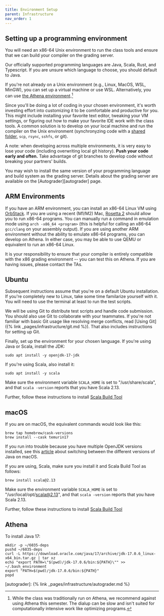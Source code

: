 ```yaml
---
title: Environment Setup
parent: Infrastructure
nav_order: 1
---
```


## Setting up a programming environment

You will need an x86-64 Unix environment to run the class tools and ensure that we can build your compiler on the grading server.

Our officially supported programming languages are Java, Scala, Rust, and Typescript. If you are unsure which language to choose, you should default to Java.

If you're not already on a Unix environment (e.g., Linux, MacOS, WSL, MinGW), you can set up a virtual machine or use WSL. Alternatively, you can use [the Athena environment](https://ist.mit.edu/athena).[^1]

Since you'll be doing a lot of coding in your chosen environment, it's worth investing effort into customizing it to be comfortable and productive for you. This might include installing your favorite text editor, tweaking your VM settings, or figuring out how to make your favorite IDE work with the class tools. A common solution is to develop on your local machine and run the compiler on the Unix environment (synchronyzing code with a [shared folder](https://docs.vmware.com/en/VMware-Workstation-Pro/17/com.vmware.ws.using.doc/GUID-D6D9A5FD-7F5F-4C95-AFAB-EDE9335F5562.html), `scp`, `rsync`, `sshfs`, or git).

A note: when developing across multiple environments, it is very easy to lose your code (including overwriting local git history). **Push your code early and often.** Take advantage of git branches to develop code without breaking your partners' builds.

You may wish to install the same version of your programming language and build system as the grading server. Details about the grading server are available on the [Autograder][autograder] page.


## ARM Environments

If you have an ARM environment, you can install an x86-64 Linux VM using [OrbStack](https://orbstack.dev/). If you are using a recent (M1/M2) Mac, [Rosetta 2](https://support.apple.com/en-us/HT211861) should allow you to run x86-64 programs. You can manually run a command in emulation mode using `arch -x86_64 <program>` (this is helpful for calling an x86-64 `gcc/clang` on your assembly output). If you are using another ARM environment without the ability to emulate x86-64 programs, you can develop on Athena. In either case, you may be able to use QEMU or equivalent to run an x86-64 Linux.

It is your responsibility to ensure that your compiler is entirely compatible with the x86 grading environment -- you can test this on Athena. If you are having issues, please contact the TAs.

## Ubuntu
Subsequent instructions assume that you're on a default Ubuntu installation. If you're completely new to Linux, take some time familarize yourself with it. You will need to use the terminal at least to run the test scripts.

We will be using Git to distribute test scripts and handle code submission. You should also use Git to collaborate with your teammates. If you're not familiar with basic Git usage like resolving merge conflicts, read [Using Git]({% link _pages/infrastructure/git.md %}). That also includes instructions for setting up Git.

Finally, set up the environment for your chosen language. If you're using Java or Scala, install the JDK:

```
sudo apt install -y openjdk-17-jdk
```

If you're using Scala, also install it:

```
sudo apt install -y scala
```

Make sure the environment variable `SCALA_HOME` is set to "/usr/share/scala", and that `scala -version` reports that you have Scala 2.13.

Further, follow these instructions to install [Scala Build Tool](https://www.scala-sbt.org/download/)

## macOS
If you are on macOS, the equivalent commands would look like this:

```
brew tap homebrew/cask-versions
brew install --cask temurin17
```
If you run into trouble because you have multiple OpenJDK versions installed, see this [article](https://medium.com/@devkosal/switching-java-jdk-versions-on-macos-80bc868e686a) about switching between the different versions of Java on macOS.

If you are using, Scala, make sure you install it and Scala Build Tool as follows:

```
brew install scala@2.13
```
Make sure the environment variable `SCALA_HOME` is set to "/usr/local/opt/scala@2.13", and that `scala -version` reports that you have Scala 2.13.

Further, follow these instructions to install [Scala Build Tool](https://www.scala-sbt.org/download/)

## Athena

To install Java 17:
```
mkdir -p ~/6035-deps
pushd ~/6035-deps
curl -L https://download.oracle.com/java/17/archive/jdk-17.0.6_linux-x64_bin.tar.gz | tar xz
echo "export PATH=\"$(pwd)/jdk-17.0.6/bin:${PATH}\"" >> ~/.bash_environment
export "PATH=$(pwd)/jdk-17.0.6/bin:${PATH}"
popd
```

[^1]: While the class was traditionally run on Athena, we recommend against using Athena this semester. The dialup can be slow and isn't suited for computationally intensive work like optimizing programs.

[autograder]: {% link _pages/infrastructure/autograder.md %}
